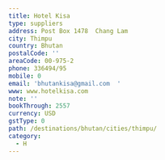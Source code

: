 ```yaml
---
title: Hotel Kisa
type: suppliers
address: Post Box 1478  Chang Lam
city: Thimpu
country: Bhutan
postalCode: ''
areaCode: 00-975-2
phone: 336494/95
mobile: 0
email: 'bhutankisa@gmail.com  '
www: www.hotelkisa.com
note: ''
bookThrough: 2557
currency: USD
gstType: 0
path: /destinations/bhutan/cities/thimpu/
category:
  - H
---
```


